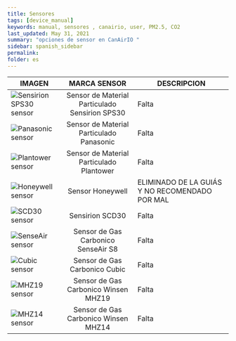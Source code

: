 ```yaml
---
title: Sensores
tags: [device_manual]
keywords: manual, sensores , canairio, user, PM2.5, CO2
last_updated: May 31, 2021
summary: "opciones de sensor en CanAirIO "
sidebar: spanish_sidebar
permalink: 
folder: es
---
```


| IMAGEN           | MARCA SENSOR     | DESCRIPCION     |
| ---------------- |:----------------:| -----------|
|![Sensirion SPS30 sensor](https://github.com/kike-canaries/docs/blob/main/images/Sensirion%20connection%20SPS30.jpg)         |Sensor de Material Particulado Sensirion SPS30|Falta|
|![Panasonic sensor](https://github.com/kike-canaries/docs/blob/main/images/Panasonic%20connection1.jpg)         |Sensor de Material Particulado Panasonic|Falta|
|![Plantower sensor](https://github.com/kike-canaries/docs/blob/main/images/Plantower%20connection.jpg)         |Sensor de Material Particulado Plantower|Falta|
|![Honeywell sensor](https://github.com/kike-canaries/docs/blob/main/images/Honeywell%20sensor.jpg)         |Sensor Honeywell|ELIMINADO DE LA GUIÁS Y NO RECOMENDADO POR MAL 
| ![SCD30 sensor](https://github.com/kike-canaries/docs/blob/main/images/SCD30%20connection.jpg)         |Sensirion SCD30 |Falta|
| ![SenseAir sensor](https://github.com/kike-canaries/docs/blob/main/images/SenseAir%20connection.jpg)         |Sensor de Gas Carbonico SenseAir S8|Falta|
| ![Cubic sensor](https://github.com/kike-canaries/docs/blob/main/images/Cubic%20connection.jpg)         |Sensor de Gas Carbonico Cubic|Falta|
| ![MHZ19 sensor](https://github.com/kike-canaries/docs/blob/main/images/MHZ19%20connection.jpg)         |Sensor de Gas Carbonico Winsen MHZ19|Falta|
|![MHZ14 sensor](https://github.com/kike-canaries/docs/blob/main/images/MHZ14%20connection.jpg)         |Sensor de Gas Carbonico Winsen MHZ14|Falta|
